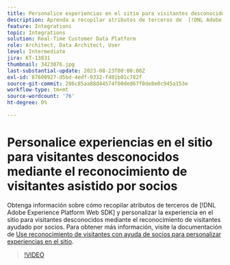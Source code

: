```yaml
---
title: Personalice experiencias en el sitio para visitantes desconocidos mediante el reconocimiento de visitantes asistido por socios
description: Aprenda a recopilar atributos de terceros de  [!DNL Adobe Experience Platform Web SDK]  y personalizar su experiencia en el sitio para visitantes desconocidos mediante el reconocimiento de visitantes ayudado por socios.
feature: Integrations
topic: Integrations
solution: Real-Time Customer Data Platform
role: Architect, Data Architect, User
level: Intermediate
jira: KT-13831
thumbnail: 3423076.jpg
last-substantial-update: 2023-08-23T00:00:00Z
exl-id: 87600927-d5bd-4edf-9332-f401b01c782f
source-git-commit: 286c85aa88d44574f00ded67f0de8e0c945a153e
workflow-type: tm+mt
source-wordcount: '76'
ht-degree: 0%

---
```


# Personalice experiencias en el sitio para visitantes desconocidos mediante el reconocimiento de visitantes asistido por socios

Obtenga información sobre cómo recopilar atributos de terceros de [!DNL Adobe Experience Platform Web SDK] y personalizar la experiencia en el sitio para visitantes desconocidos mediante el reconocimiento de visitantes ayudado por socios. Para obtener más información, visite la documentación de [Use reconocimiento de visitantes con ayuda de socios para personalizar experiencias en el sitio](https://experienceleague.adobe.com/docs/experience-platform/rtcdp/use-cases/partner-data/onsite-personalization.html?lang=es).

>[!VIDEO](https://video.tv.adobe.com/v/3423076/?learn=on&enablevpops)
